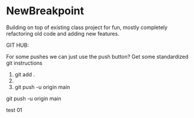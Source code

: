 # NewBreakpoint
Building on top of existing class project for fun, mostly completely refactoring old code and adding new features.


GIT HUB:

For some pushes we can just use the push button?
Get some standardized git instructions

1. git add .
2.
3. git push -u origin main

git push -u origin main

test 01
